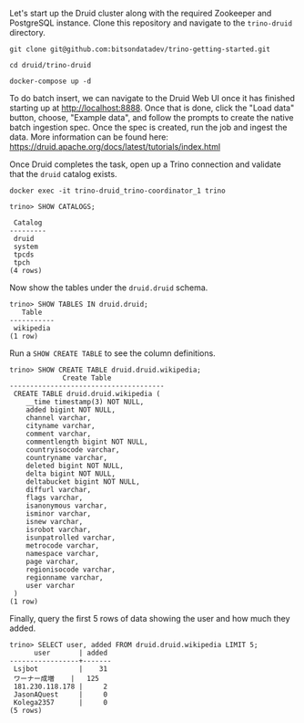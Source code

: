 Let's start up the Druid cluster along with the required Zookeeper and 
PostgreSQL instance. Clone this repository and navigate to the `trino-druid`
directory.
```
git clone git@github.com:bitsondatadev/trino-getting-started.git

cd druid/trino-druid

docker-compose up -d
```

To do batch insert, we can navigate to the Druid Web UI once it has finished
starting up at <http://localhost:8888>. Once that is done, click the "Load data"
button, choose, "Example data", and follow the prompts to create the native
batch ingestion spec. Once the spec is created, run the job and ingest the data.
More information can be found here: <https://druid.apache.org/docs/latest/tutorials/index.html>

Once Druid completes the task, open up a Trino connection and validate that
the `druid` catalog exists.

```
docker exec -it trino-druid_trino-coordinator_1 trino

trino> SHOW CATALOGS;

 Catalog 
---------
 druid   
 system  
 tpcds   
 tpch    
(4 rows)

```

Now show the tables under the `druid.druid` schema.

```
trino> SHOW TABLES IN druid.druid;
   Table   
-----------
 wikipedia 
(1 row)

```

Run a `SHOW CREATE TABLE`  to see the column definitions.

```
trino> SHOW CREATE TABLE druid.druid.wikipedia;
             Create Table             
--------------------------------------
 CREATE TABLE druid.druid.wikipedia ( 
    __time timestamp(3) NOT NULL,     
    added bigint NOT NULL,            
    channel varchar,                  
    cityname varchar,                 
    comment varchar,                  
    commentlength bigint NOT NULL,    
    countryisocode varchar,           
    countryname varchar,              
    deleted bigint NOT NULL,          
    delta bigint NOT NULL,            
    deltabucket bigint NOT NULL,      
    diffurl varchar,                  
    flags varchar,                    
    isanonymous varchar,              
    isminor varchar,                  
    isnew varchar,                    
    isrobot varchar,                  
    isunpatrolled varchar,            
    metrocode varchar,                
    namespace varchar,                
    page varchar,                     
    regionisocode varchar,            
    regionname varchar,               
    user varchar                      
 )                                    
(1 row)
```

Finally, query the first 5 rows of data showing the user and how much they added.

```
trino> SELECT user, added FROM druid.druid.wikipedia LIMIT 5;
      user       | added 
-----------------+-------
 Lsjbot          |    31 
 ワーナー成増    |   125 
 181.230.118.178 |     2 
 JasonAQuest     |     0 
 Kolega2357      |     0 
(5 rows)

```

